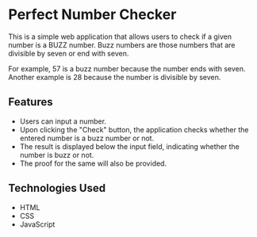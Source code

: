# Perfect Number Checker

This is a simple web application that allows users to check if a given number is a BUZZ number. 
 Buzz numbers are those numbers that are divisible by seven or end with seven. 

For example, 57 is a buzz number because the number ends with seven. Another example is 28 because the number is divisible by seven.

## Features

- Users can input a number.
- Upon clicking the "Check" button, the application checks whether the entered number is a buzz number or not.
- The result is displayed below the input field, indicating whether the number is buzz or not.
- The proof for the same will also be provided.

## Technologies Used

- HTML
- CSS
- JavaScript

